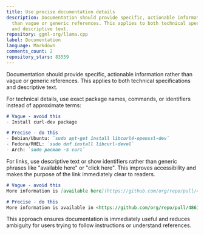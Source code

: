 ```yaml
---
title: Use precise documentation details
description: Documentation should provide specific, actionable information rather
  than vague or generic references. This applies to both technical specifications
  and descriptive text.
repository: ggml-org/llama.cpp
label: Documentation
language: Markdown
comments_count: 2
repository_stars: 83559
---
```


Documentation should provide specific, actionable information rather than vague or generic references. This applies to both technical specifications and descriptive text.

For technical details, use exact package names, commands, or identifiers instead of approximate terms:
```markdown
# Vague - avoid this
- Install curl-dev package

# Precise - do this  
- Debian/Ubuntu: `sudo apt-get install libcurl4-openssl-dev`
- Fedora/RHEL: `sudo dnf install libcurl-devel`
- Arch: `sudo pacman -S curl`
```

For links, use descriptive text or show identifiers rather than generic phrases like "available here" or "click here". This improves accessibility and makes the purpose of the link immediately clear to readers.

```markdown
# Vague - avoid this
More information is [available here](https://github.com/org/repo/pull/4861)

# Precise - do this
More information is available in <https://github.com/org/repo/pull/4861>
```

This approach ensures documentation is immediately useful and reduces ambiguity for users trying to follow instructions or understand references.